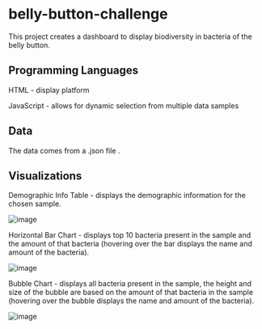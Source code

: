 # belly-button-challenge
 This project creates a dashboard to display biodiversity in bacteria of the belly button.

## Programming Languages
HTML - display platform

JavaScript - allows for dynamic selection from multiple data samples

## Data
The data comes from a .json file .

## Visualizations

Demographic Info Table - displays the demographic information for the chosen sample.

![image](https://user-images.githubusercontent.com/112916932/215844020-550bba1f-7c81-4b1b-990e-58c684ccff8e.png)

Horizontal Bar Chart - displays top 10 bacteria present in the sample and the amount of that bacteria (hovering over the bar displays the name and amount of the bacteria).

![image](https://user-images.githubusercontent.com/112916932/215844211-3beb8c34-6bcf-463e-ac00-4e3edd95aa3e.png)

Bubble Chart - displays all bacteria present in the sample, the height and size of the bubble are based on the amount of that bacteria in the sample (hovering over the bubble displays the name and amount of the bacteria).



![image](https://user-images.githubusercontent.com/112916932/215844466-e482912b-dd8e-419e-a2a8-cb9f3170056c.png)




